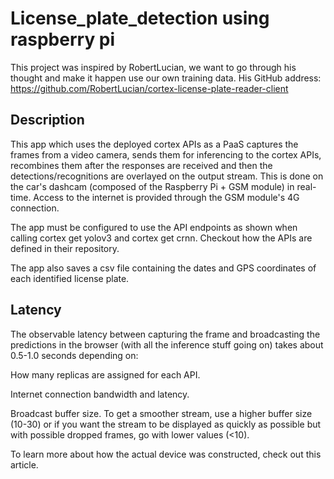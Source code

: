 # License_plate_detection using raspberry pi

This project was inspired by RobertLucian, we want to go through his thought and make it happen use our own training data.
His GitHub address: https://github.com/RobertLucian/cortex-license-plate-reader-client


## Description


This app which uses the deployed cortex APIs as a PaaS captures the frames from a video camera, sends them for inferencing to the cortex APIs, recombines them after the responses are received and then the detections/recognitions are overlayed on the output stream. This is done on the car's dashcam (composed of the Raspberry Pi + GSM module) in real-time. Access to the internet is provided through the GSM module's 4G connection.

The app must be configured to use the API endpoints as shown when calling cortex get yolov3 and cortex get crnn. Checkout how the APIs are defined in their repository.

The app also saves a csv file containing the dates and GPS coordinates of each identified license plate.

## Latency


The observable latency between capturing the frame and broadcasting the predictions in the browser (with all the inference stuff going on) takes about 0.5-1.0 seconds depending on:

How many replicas are assigned for each API.

Internet connection bandwidth and latency.

Broadcast buffer size. To get a smoother stream, use a higher buffer size (10-30) or if you want the stream to be displayed as quickly as possible but with possible dropped frames, go with lower values (<10).

To learn more about how the actual device was constructed, check out this article.
